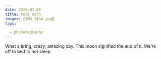 ```yaml
---
date: 2015-07-20
title: Full moon
images: [IMG_1434.jpg]
tags:

  - phototography
---
```

What a tiring, crazy, amazing day. This moon signified the end of it. We're off to bed to not sleep.